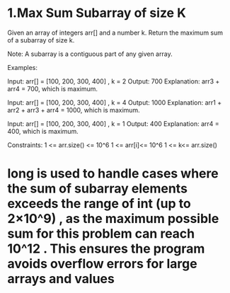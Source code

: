 # 1.Max Sum Subarray of size K

Given an array of integers arr[]  and a number k. Return the maximum sum of a subarray of size k.

Note: A subarray is a contiguous part of any given array.

Examples:

Input: arr[] = [100, 200, 300, 400] , k = 2
Output: 700
Explanation: arr3  + arr4 = 700, which is maximum.

Input: arr[] = [100, 200, 300, 400] , k = 4
Output: 1000
Explanation: arr1 + arr2 + arr3 + arr4 = 1000, which is maximum.

Input: arr[] = [100, 200, 300, 400] , k = 1
Output: 400
Explanation: arr4 = 400, which is maximum.

Constraints:
1 <= arr.size() <= 10^6
1 <= arr[i]<= 10^6
1 <= k<= arr.size()

# long is used to handle cases where the sum of subarray elements exceeds the range of int (up to 2×10^9) , as the maximum possible sum for this problem can reach 10^12 . This ensures the program avoids overflow errors for large arrays and values